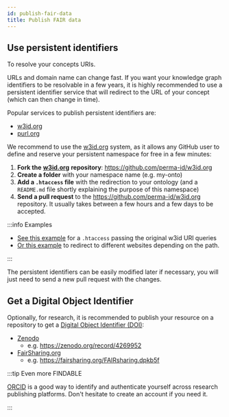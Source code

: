 ```yaml
---
id: publish-fair-data
title: Publish FAIR data
---
```


## Use persistent identifiers

To resolve your concepts URIs.

URLs and domain name can change fast. If you want your knowledge graph identifiers to be resolvable in a few years, it is highly recommended to use a persistent identifier service that will redirect to the URL of your concept (which can then change in time). 

Popular services to publish persistent identifiers are:

- [w3id.org](http://w3id.org/)
- [purl.org](http://purl.org/)

We recommend to use the [w3id.org](http://w3id.org/) system, as it allows any GitHub user to define and reserve your persistent namespace for free in a few minutes:

1. **Fork the** **[w3id.org](http://w3id.org/)** **repository**: https://github.com/perma-id/w3id.org 
2. **Create a folder** with your namespace name (e.g. my-onto)
3. **Add a `.htaccess` file** with the redirection to your ontology (and a `README.md` file shortly explaining the purpose of this namespace)
4. **Send a pull request** to the https://github.com/perma-id/w3id.org repository. It usually takes between a few hours and a few days to be accepted.

:::info Examples

* [See this example](https://github.com/vemonet/w3id.org/blob/master/d2s/.htaccess ) for a `.htaccess` passing the original w3id URI queries
* [Or this example](https://github.com/vemonet/w3id.org/blob/master/um/.htaccess) to redirect to different websites depending on the path.

:::

The persistent identifiers can be easily modified later if necessary, you will just need to send a new pull request with the changes.

## Get a Digital Object Identifier

Optionally, for research, it is recommended to publish your resource on a repository to get a [Digital Object Identifier (DOI)](https://doi.org):

- [Zenodo](https://zenodo.org/ )
  - e.g. https://zenodo.org/record/4269952 
- [FairSharing.org](https://fairsharing.org/)
  - e.g. https://fairsharing.org/FAIRsharing.dpkb5f 

:::tip Even more FINDABLE

[ORCID](https://orcid.org/) is a good way to identify and authenticate yourself across research publishing platforms. Don't hesitate to create an account if you need it.

:::
